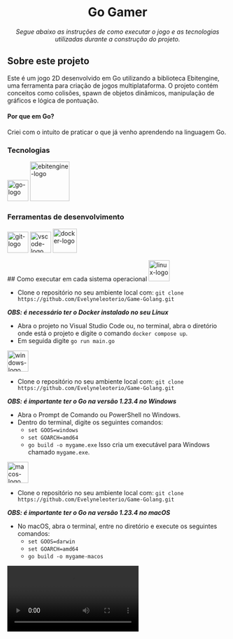 <h1 align="center">Go Gamer</h1>
<p align="center"><i>Segue abaixo as instruções de como executar o jogo e as tecnologias utilizadas durante a construção do projeto.</i></p>

## Sobre este projeto

Este é um jogo 2D desenvolvido em Go utilizando a biblioteca Ebitengine, uma ferramenta para criação de jogos multiplataforma. O projeto contém conceitos como colisões, spawn de objetos dinâmicos, manipulação de gráficos e lógica de pontuação.

#### Por que em Go?

Criei com o intuito de praticar o que já venho aprendendo na linguagem Go.

### Tecnologias

<p display="inline-block">
  <img width="48" src="https://miro.medium.com/v2/resize:fit:600/1*i2skbfmDsHayHhqPfwt6pA.png" alt="go-logo"/>

  <img width="90" src="https://ebitengine.org/images/share.png" alt="ebitengine-logo"/>
</p>

### Ferramentas de desenvolvimento
<p>
 <img width="48" src="https://img.icons8.com/?size=100&id=20906&format=png&color=000000" alt="git-logo"/>

 <img width="48" src="https://img.icons8.com/?size=100&id=0OQR1FYCuA9f&format=png&color=000000" alt="vscode-logo"/>

 <img width="55" src="https://img.icons8.com/?size=100&id=22813&format=png&color=000000" alt="docker-logo"/>
</p>
## Como executar em cada sistema operacional

<img width="48" src="https://img.icons8.com/?size=100&id=17842&format=png&color=000000" alt="linux-logo"/>

- Clone o repositório no seu ambiente local com: `git clone https://github.com/Evelyneleoterio/Game-Golang.git`

**_OBS: é necessário ter o Docker instalado no seu Linux_**

- Abra o projeto no Visual Studio Code ou, no terminal, abra o diretório onde está o projeto e digite o comando `docker compose up`.
- Em seguida digite `go run main.go`
<img width="48" src="https://img.icons8.com/?size=100&id=gXoJoyTtYXFg&format=png&color=000000" alt="windows-logo"/>

- Clone o repositório no seu ambiente local com: `git clone https://github.com/Evelyneleoterio/Game-Golang.git`

**_OBS: é importante ter o Go na versão 1.23.4 no Windows_**

- Abra o Prompt de Comando ou PowerShell no Windows.
- Dentro do terminal, digite os seguintes comandos:
  - `set GOOS=windows`
  - `set GOARCH=amd64`
  - `go build -o mygame.exe`
    Isso cria um executável para Windows chamado `mygame.exe`.

<img width="48" src="https://img.icons8.com/?size=100&id=uoRwwh0lz3Jp&format=png&color=000000" alt="macos-logo"/>

- Clone o repositório no seu ambiente local com: `git clone https://github.com/Evelyneleoterio/Game-Golang.git`

**_OBS: é importante ter o Go na versão 1.23.4 no macOS_**

- No macOS, abra o terminal, entre no diretório e execute os seguintes comandos:
  - `set GOOS=darwin`
  - `set GOARCH=amd64`
  - `go build -o mygame-macos`

<video controls>
  <source src="assets/video.webm" type="video/webm">
  Seu navegador não suporta o formato de vídeo.
</video>

